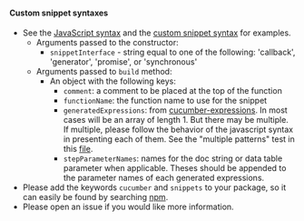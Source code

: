#### Custom snippet syntaxes

* See the [JavaScript syntax](/src/formatters/step_definition_snippet_builder/javascript_snippet_syntax.js) and the [custom snippet syntax](/features/step_definition_snippets_custom_syntax.feature) for examples.
  * Arguments passed to the constructor:
    * `snippetInterface` - string equal to one of the following: 'callback', 'generator', 'promise', or 'synchronous'
  * Arguments passed to `build` method:
    * An object with the following keys:
      * `comment`: a comment to be placed at the top of the function
      * `functionName`: the function name to use for the snippet
      * `generatedExpressions`: from [cucumber-expressions](https://github.com/cucumber/cucumber-expressions-javascript). In most cases will be an array of length 1. But there may be multiple. If multiple, please follow the behavior of the javascript syntax in presenting each of them. See the "multiple patterns" test in this [file](/src/formatters/step_definition_snippet_builder/javascript_snippet_syntax_spec.js).
      * `stepParameterNames`: names for the doc string or data table parameter when applicable. Theses should be appended to the parameter names of each generated expressions.
* Please add the keywords `cucumber` and `snippets` to your package, so it can easily be found by searching [npm](https://www.npmjs.com/search?q=cucumber+snippets).
* Please open an issue if you would like more information.
